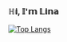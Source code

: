 ### ℍ𝕚, 𝕀'𝕞 𝕃𝕚𝕟𝕒


[![Top Langs](https://github-readme-stats.vercel.app/api/top-langs/?username=xoxoPoxox&theme=tokyonight&layout=compact)](https://github.com/xoxoPoxox/github-readme-stats)
